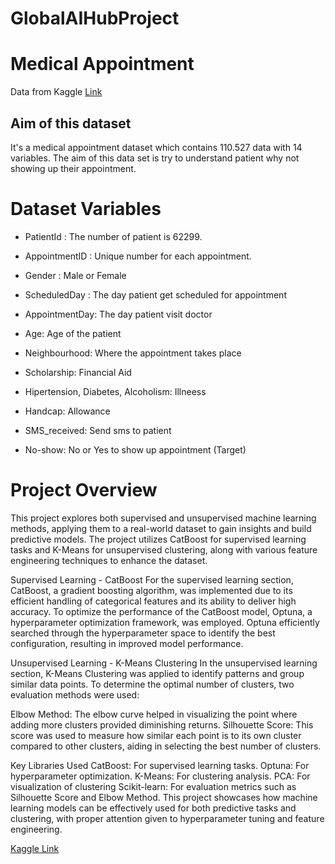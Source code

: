 # GlobalAIHubProject

# Medical Appointment

Data from Kaggle [Link](https://www.kaggle.com/datasets/joniarroba/noshowappointments/data)

## Aim of this dataset

It's a medical appointment dataset which contains 110.527 data with 14 variables. The aim of this data set is try to understand patient why not showing up their appointment.

# Dataset Variables

- PatientId : The number of patient is 62299.

- AppointmentID : Unique number for each appointment.

- Gender : Male or Female

- ScheduledDay : The day patient get scheduled for appointment

- AppointmentDay: The day patient visit doctor

- Age: Age of the patient

- Neighbourhood: Where the appointment takes place

- Scholarship: Financial Aid

- Hipertension, Diabetes, Alcoholism: Illneess

- Handcap: Allowance

- SMS_received: Send sms to patient

- No-show: No or Yes to show up appointment (Target)

# Project Overview

This project explores both supervised and unsupervised machine learning methods, applying them to a real-world dataset to gain insights and build predictive models. The project utilizes CatBoost for supervised learning tasks and K-Means for unsupervised clustering, along with various feature engineering techniques to enhance the dataset.

Supervised Learning - CatBoost
For the supervised learning section, CatBoost, a gradient boosting algorithm, was implemented due to its efficient handling of categorical features and its ability to deliver high accuracy. To optimize the performance of the CatBoost model, Optuna, a hyperparameter optimization framework, was employed. Optuna efficiently searched through the hyperparameter space to identify the best configuration, resulting in improved model performance.

Unsupervised Learning - K-Means Clustering
In the unsupervised learning section, K-Means Clustering was applied to identify patterns and group similar data points. To determine the optimal number of clusters, two evaluation methods were used:

Elbow Method: The elbow curve helped in visualizing the point where adding more clusters provided diminishing returns.
Silhouette Score: This score was used to measure how similar each point is to its own cluster compared to other clusters, aiding in selecting the best number of clusters.


Key Libraries Used
CatBoost: For supervised learning tasks.
Optuna: For hyperparameter optimization.
K-Means: For clustering analysis.
PCA: For visualization of clustering
Scikit-learn: For evaluation metrics such as Silhouette Score and Elbow Method.
This project showcases how machine learning models can be effectively used for both predictive tasks and clustering, with proper attention given to hyperparameter tuning and feature engineering.

[Kaggle Link](https://www.kaggle.com/code/tugceerdemlial/medicalappointment-supervised-unsupervised/)

